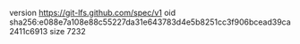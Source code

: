 version https://git-lfs.github.com/spec/v1
oid sha256:e088e7a108e88c55227da31e643783d4e5b8251cc3f906bcead39ca2411c6913
size 7232
